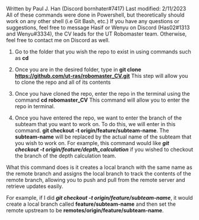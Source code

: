 Written by Paul J. Han (Discord bornhater#7417)
Last modified: 2/11/2023 
All of these commands were done in Powershell, but theoretically should work on any other shell (i.e Git Bash, etc.)
If you have any questions or suggestions, feel free to message Hasif or Wenyu on Discord (Has02#1313 and Wenyu#3334), the CV leads for the UT Robomaster team.
Otherwise, feel free to contact me on Discord as well.

1. Go to the folder that you wish the repo to exist in using commands such as **cd** 

2. Once you are in the desired folder, type in **git clone https://github.com/ut-ras/robomaster_CV.git**
This step will allow you to clone the repo and all of its contents

3. Once you have cloned the repo, enter the repo in the terminal using the command **cd robomaster_CV**
This command will allow you to enter the repo in terminal.

4. Once you have entered the repo, we want to enter the branch of the subteam that you want to work on. To do this, we will enter in this command.
**git checkout -t origin/feature/subteam-name**. The **subteam-name** will be replaced by the actual name of the subteam that you wish to work on. For example,
this command would like ***git checkout -t origin/feature/depth_calculation*** if you wished to checkout the branch of the depth calculation team. 

What this command does is it creates a local branch with the same name as the remote branch and assigns the local branch to track the contents of the remote branch, allowing you to push and pull from the remote server and retrieve updates easily. 

For example, if I did ***git checkout -t origin/feature/subteam-name***, it would create a local branch called **feature/subteam-name** and then set the remote upstream to be **remotes/origin/feature/subteam-name**.
